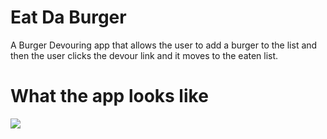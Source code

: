 <h1>Eat Da Burger</h1>

<p>A Burger Devouring app that allows the user to add a burger to the list and then the user clicks the devour link and it moves to the eaten list. </p>

<h1> What the app looks like </h1>

<img src="img/screenshot.png">